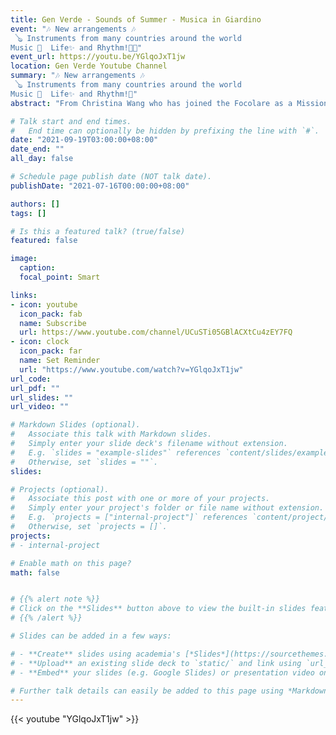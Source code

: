 ```yaml
---
title: Gen Verde - Sounds of Summer - Musica in Giardino
event: "🎶 New arrangements 🎶
 🪕 Instruments from many countries around the world
Music 🎼  Life✨ and Rhythm!💃🏼"
event_url: https://youtu.be/YGlqoJxT1jw
location: Gen Verde Youtube Channel
summary: "🎶 New arrangements 🎶
 🪕 Instruments from many countries around the world
Music 🎼  Life✨ and Rhythm!💃"
abstract: "From Christina Wang who has joined the Focolare as a Missionary in Rome. She is a youth together with her Sister who is also a Focolare Missionary in India. They are from Permating Tinggi in Penang. Can share with other youth. We are proud of two twin sisters who are full time lay missionaries in Italy and Rome. Christina is in Music Ministry based in Italy and her sister Catherine Wang is in India. Share with youth of our Diocese. - ***Bishop Sebastian***."

# Talk start and end times.
#   End time can optionally be hidden by prefixing the line with `#`.
date: "2021-09-19T03:00:00+08:00"
date_end: ""
all_day: false

# Schedule page publish date (NOT talk date).
publishDate: "2021-07-16T00:00:00+08:00"

authors: []
tags: []

# Is this a featured talk? (true/false)
featured: false

image:
  caption:
  focal_point: Smart

links:
- icon: youtube
  icon_pack: fab
  name: Subscribe
  url: https://www.youtube.com/channel/UCuSTi05GBlACXtCu4zEY7FQ
- icon: clock
  icon_pack: far
  name: Set Reminder
  url: "https://www.youtube.com/watch?v=YGlqoJxT1jw"
url_code:
url_pdf: ""
url_slides: ""
url_video: ""

# Markdown Slides (optional).
#   Associate this talk with Markdown slides.
#   Simply enter your slide deck's filename without extension.
#   E.g. `slides = "example-slides"` references `content/slides/example-slides.md`.
#   Otherwise, set `slides = ""`.
slides:

# Projects (optional).
#   Associate this post with one or more of your projects.
#   Simply enter your project's folder or file name without extension.
#   E.g. `projects = ["internal-project"]` references `content/project/deep-learning/index.md`.
#   Otherwise, set `projects = []`.
projects:
# - internal-project

# Enable math on this page?
math: false


# {{% alert note %}}
# Click on the **Slides** button above to view the built-in slides feature.
# {{% /alert %}}

# Slides can be added in a few ways:

# - **Create** slides using academia's [*Slides*](https://sourcethemes.com/academic/docs/managing-content/#create-slides) feature and link using `slides` parameter in the front matter of the talk file
# - **Upload** an existing slide deck to `static/` and link using `url_slides` parameter in the front matter of the talk file
# - **Embed** your slides (e.g. Google Slides) or presentation video on this page using [shortcodes](https://sourcethemes.com/academic/docs/writing-markdown-latex/).

# Further talk details can easily be added to this page using *Markdown* and $\rm \LaTeX$ math code.
---
```


{{< youtube "YGlqoJxT1jw" >}}
